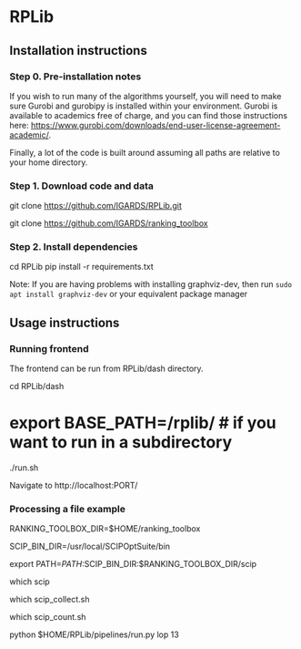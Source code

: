 # RPLib

## Installation instructions

### Step 0. Pre-installation notes
If you wish to run many of the algorithms yourself, you will need to make sure Gurobi and gurobipy is installed within your environment. Gurobi is available to academics free of charge, and you can find those instructions here: https://www.gurobi.com/downloads/end-user-license-agreement-academic/. 

Finally, a lot of the code is built around assuming all paths are relative to your home directory.

### Step 1. Download code and data
git clone https://github.com/IGARDS/RPLib.git

git clone https://github.com/IGARDS/ranking_toolbox

### Step 2. Install dependencies

cd RPLib
pip install -r requirements.txt

Note: If you are having problems with installing graphviz-dev, then run
`sudo apt install graphviz-dev`
or your equivalent package manager

## Usage instructions

### Running frontend
The frontend can be run from RPLib/dash directory.

cd RPLib/dash
# export BASE_PATH=/rplib/ # if you want to run in a subdirectory
./run.sh <PORT>
  
Navigate to http://localhost:PORT/
  
### Processing a file example
RANKING_TOOLBOX_DIR=$HOME/ranking_toolbox

SCIP_BIN_DIR=/usr/local/SCIPOptSuite/bin

export PATH=$PATH:$SCIP_BIN_DIR:$RANKING_TOOLBOX_DIR/scip

which scip

which scip_collect.sh

which scip_count.sh
  
python $HOME/RPLib/pipelines/run.py lop 13
